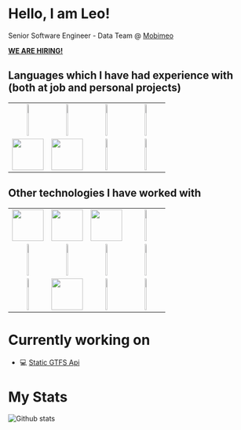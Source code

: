 # Hello, I am Leo!


Senior Software Engineer - Data Team @ [Mobimeo](https://mobimeo.com/en/)

**[WE ARE HIRING!](https://mobimeo.com/en/join/)**

## Languages which I have had experience with (both at job and personal projects)

<table>
  <tbody>
    <tr valign="top">
      <td width="25%" align="center">
        <img height="64px" width="25%" src="https://cdn.svgporn.com/logos/scala.svg">
      </td>
      <td width="25%" align="center">
        <img height="64px" width="25%" src="https://cdn.svgporn.com/logos/kotlin.svg">
      </td>
      <td width="25%" align="center">
        <img height="64px" width="25%" src="https://cdn.svgporn.com/logos/java.svg">
      </td>
      <td width="25%" align="center">
        <img height="64px" width="25%" src="https://cdn.svgporn.com/logos/javascript.svg">
      </td>
    </tr>
    <tr valign="top">
      <td width="25%" align="center">
        <img height="64px" src="https://upload.wikimedia.org/wikipedia/commons/thumb/3/36/Groovy-logo.svg/1200px-Groovy-logo.svg.png">
      </td>
      <td width="25%" align="center">
        <img height="64px" src="https://avatars0.githubusercontent.com/u/1481354?s=400&v=4g">
      </td>
      <td width="25%" align="center">
        <img height="64px" width="25%" src="https://cdn.svgporn.com/logos/python.svg">
      </td>
      <td width="25%" align="center">
        <img height="64px" width="25%" src="https://cdn.svgporn.com/logos/perl.svg">
      </td>
    </tr>
  </tbody>
</table>

## Other technologies I have worked with

<table>
  <tbody>
    <tr valign="top">
      <td width="25%" align="center">
        <img height="64px" src="https://upload.wikimedia.org/wikipedia/commons/thumb/c/c4/Vert.x_Logo.svg/1200px-Vert.x_Logo.svg.png">
      </td>
      <td width="25%" align="center">
        <img height="64px" src="https://cdn.svgporn.com/logos/kafka.svg">
      </td>
      <td width="25%" align="center">
        <img height="64px" src="https://cdn.svgporn.com/logos/docker.svg">
      </td>
      <td width="25%" align="center">
        <img height="64px" width="25%" src="https://cdn.svgporn.com/logos/kubernetes.svg">
      </td>
    </tr>
    <tr valign="top">
      <td width="25%" align="center">
        <img height="64px" width="25%" src="https://cdn.svgporn.com/logos/airflow.svg">
      </td>
      <td width="25%" align="center">
        <img height="64px" width="25%" src="https://cdn.svgporn.com/logos/rabbitmq.svg">
      </td>
      <td width="25%" align="center">
        <img height="64px" width="25%" src="https://cdn.svgporn.com/logos/spring.svg">
      </td>
      <td width="25%" align="center">
        <img height="64px" width="25%" src="https://avatars1.githubusercontent.com/u/6407041?s=400&v=4">
      </td>
    </tr>
    <tr valign="top">
      <td width="25%" align="center">
        <img height="64px" width="25%" src="https://cdn.svgporn.com/logos/postgresql.svg">
      </td>
      <td width="25%" align="center">
        <img height="64px" src="https://cdn.svgporn.com/logos/mongodb.svg">
      </td>
      <td width="25%" align="center">
        <img height="64px" width="25%" src="https://cdn.svgporn.com/logos/presto.svg">
      </td>
      <td width="25%" align="center">
        <img height="64px" width="25%" src="https://cdn.svgporn.com/logos/redis.svg">
      </td>
    </tr>
  </tbody>
</table>




# Currently working on

- 💻 [Static GTFS Api](https://github.com/leosilvadev/static-gtfs-api)


# My Stats

![Github stats](https://github-readme-stats.vercel.app/api?username=leosilvadev&show_icons=true&hide_border=true)
